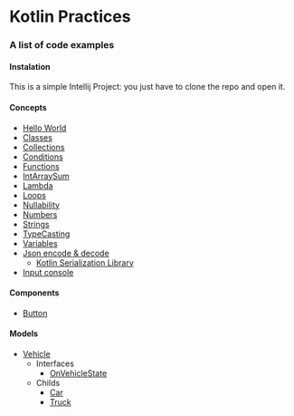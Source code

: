 # Kotlin Practices

### A list of code examples

#### Instalation
This is a simple Intellij Project: you just have to clone the repo and open it.

#### Concepts
* [Hello World](src/main/kotlin/examples/HelloWorld.kt)
* [Classes](src/main/kotlin/examples/Classes.kt)
* [Collections](src/main/kotlin/examples/Collections.kt)
* [Conditions](src/main/kotlin/examples/Conditions.kt)
* [Functions](src/main/kotlin/examples/Functions.kt)
* [IntArraySum](src/main/kotlin/examples/IntArraySum.kt)
* [Lambda](src/main/kotlin/examples/Lambda.kt)
* [Loops](src/main/kotlin/examples/Loops.kt)
* [Nullability](src/main/kotlin/examples/Nullability.kt)
* [Numbers](src/main/kotlin/examples/Numbers.kt)
* [Strings](src/main/kotlin/examples/Strings.kt)
* [TypeCasting](src/main/kotlin/examples/TypeCasting.kt)
* [Variables](src/main/kotlin/examples/Variables.kt)
* [Json encode & decode](src/main/kotlin/examples/Json.kt)
  * [Kotlin Serialization Library](https://github.com/Kotlin/kotlinx.serialization)
* [Input console](src/main/kotlin/examples/Input.kt)

#### Components
* [Button](src/main/kotlin/components/Button.kt)

#### Models
* [Vehicle](src/main/kotlin/models/Vehicle.kt)
    * Interfaces
        * [OnVehicleState](src/main/kotlin/interfaces/OnVehicleState.kt)
    * Childs
        * [Car](src/main/kotlin/models/Car.kt)
        * [Truck](src/main/kotlin/models/Truck.kt)